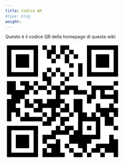 ```yaml
---
title: Codice QR
#type: blog
weight: 
---
```


Questo è il codice QR della homepage di questa wiki

![QR code](qr-code-wiki.png)